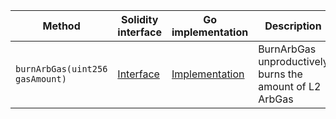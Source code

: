 <table>
  <thead>
    <tr>
      <th>Method</th>
      <th>Solidity interface</th>
      <th>Go implementation</th>
      <th>Description</th>
    </tr>
  </thead>
  <tbody>
    <tr>
      <td>
        <code>burnArbGas(uint256 gasAmount)</code>
      </td>
      <td>
        <a
          href="https://github.com/OffchainLabs/nitro-contracts/blob/7396313311ab17cb30e2eef27cccf96f0a9e8f7f/src/precompiles/ArbosTest.sol#L13"
          target="_blank"
        >
          Interface
        </a>
      </td>
      <td>
        <a
          href="https://github.com/OffchainLabs/nitro/blob/v3.2.1/precompiles/ArbosTest.go#L16"
          target="_blank"
        >
          Implementation
        </a>
      </td>
      <td>BurnArbGas unproductively burns the amount of L2 ArbGas</td>
    </tr>
  </tbody>
</table>
